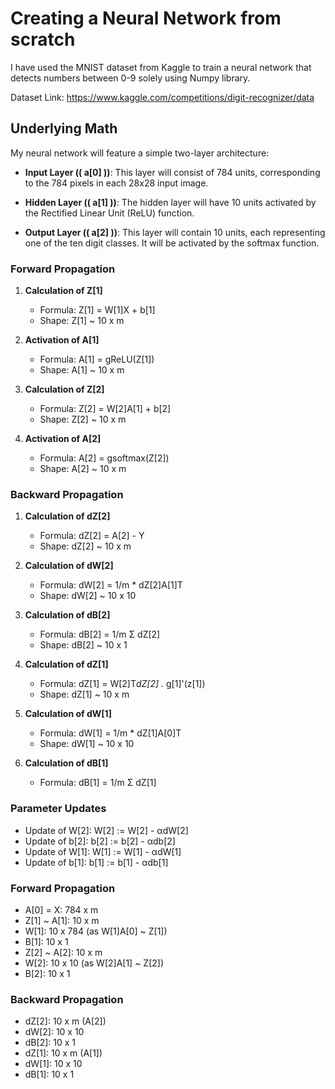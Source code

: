 
# Creating a Neural Network from scratch

I have used the MNIST dataset from Kaggle to train a neural network that detects numbers between 0-9 solely using Numpy library.

Dataset Link: https://www.kaggle.com/competitions/digit-recognizer/data

 ## Underlying Math

My neural network will feature a simple two-layer architecture:

- **Input Layer (\( a[0] \))**: This layer will consist of 784 units, corresponding to the 784 pixels in each 28x28 input image.

- **Hidden Layer (\( a[1] \))**: The hidden layer will have 10 units activated by the Rectified Linear Unit (ReLU) function.

- **Output Layer (\( a[2] \))**: This layer will contain 10 units, each representing one of the ten digit classes. It will be activated by the softmax function.

### Forward Propagation

1. **Calculation of Z[1]**
   - Formula: Z[1] = W[1]X + b[1]
   - Shape: Z[1] ~ 10 x m

2. **Activation of A[1]**
   - Formula: A[1] = gReLU(Z[1])
   - Shape: A[1] ~ 10 x m

3. **Calculation of Z[2]**
   - Formula: Z[2] = W[2]A[1] + b[2]
   - Shape: Z[2] ~ 10 x m

4. **Activation of A[2]**
   - Formula: A[2] = gsoftmax(Z[2])
   - Shape: A[2] ~ 10 x m

### Backward Propagation

1. **Calculation of dZ[2]**
   - Formula: dZ[2] = A[2] - Y
   - Shape: dZ[2] ~ 10 x m

2. **Calculation of dW[2]**
   - Formula: dW[2] = 1/m * dZ[2]A[1]T
   - Shape: dW[2] ~ 10 x 10

3. **Calculation of dB[2]**
   - Formula: dB[2] = 1/m Σ dZ[2]
   - Shape: dB[2] ~ 10 x 1

4. **Calculation of dZ[1]**
   - Formula: dZ[1] = W[2]T*dZ[2] .* g[1]'(z[1])
   - Shape: dZ[1] ~ 10 x m

5. **Calculation of dW[1]**
   - Formula: dW[1] = 1/m * dZ[1]A[0]T
   - Shape: dW[1] ~ 10 x 10

6. **Calculation of dB[1]**
   - Formula: dB[1] = 1/m Σ dZ[1]

### Parameter Updates

- Update of W[2]: W[2] := W[2] - αdW[2]
- Update of b[2]: b[2] := b[2] - αdb[2]
- Update of W[1]: W[1] := W[1] - αdW[1]
- Update of b[1]: b[1] := b[1] - αdb[1]

### Forward Propagation

- A[0] = X: 784 x m
- Z[1] ~ A[1]: 10 x m
- W[1]: 10 x 784 (as W[1]A[0] ~ Z[1])
- B[1]: 10 x 1
- Z[2] ~ A[2]: 10 x m
- W[2]: 10 x 10 (as W[2]A[1] ~ Z[2])
- B[2]: 10 x 1

### Backward Propagation

- dZ[2]: 10 x m (A[2])
- dW[2]: 10 x 10
- dB[2]: 10 x 1
- dZ[1]: 10 x m (A[1])
- dW[1]: 10 x 10
- dB[1]: 10 x 1
